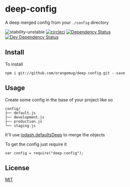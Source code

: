 # deep-config
A deep merged config from your `./config` directory

![stability-unstable](https://img.shields.io/badge/stability-unstable-yellow.svg)
[![circleci](https://circleci.com/gh/orangemug/deep-config.png?style=shield)](https://circleci.com/gh/orangemug/deep-config)
[![Dependency Status](https://david-dm.org/orangemug/deep-config.svg)](https://david-dm.org/orangemug/deep-config)
[![Dev Dependency Status](https://david-dm.org/orangemug/deep-config/dev-status.svg)](https://david-dm.org/orangemug/deep-config#info=devDependencies)


## Install
To install

    npm i git://github.com/orangemug/deep-config.git --save


## Usage
Create some config in the base of your project like so

    config/
    ├── default.js
    ├── development.js
    ├── production.js
    └── staging.js

It'll use [lodash.defaultsDeep](https://lodash.com/docs#defaultsDeep) to merge the objects

To get the config just require it

    var config = require("deep-config");


## License
[MIT](LICENSE)
